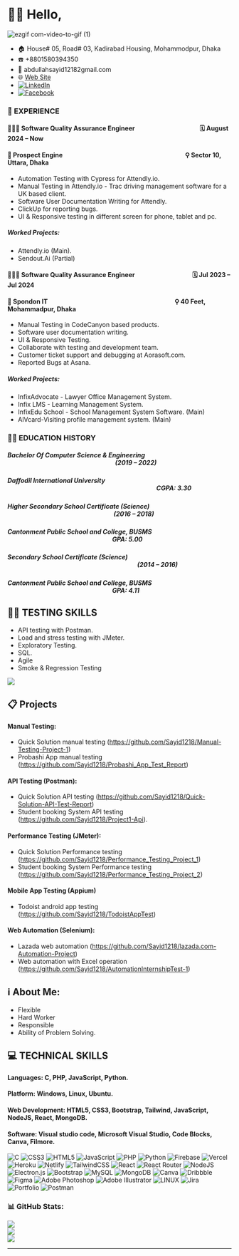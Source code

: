 # :raising_hand_man: Hello,
![ezgif com-video-to-gif (1)](https://github.com/Sayid1218/Sayid1218/assets/97175166/6923d407-86c0-45c9-9211-28348a609c85)
- :house: House# 05, Road# 03, Kadirabad Housing, Mohammodpur, Dhaka 
- :phone: +8801580394350 
- :email: abdullahsayid12182gmail.com
- :globe_with_meridians: [Web Site](https://abdullah-sayid-portfolio.netlify.app/) 
- [![LinkedIn](https://img.shields.io/badge/LinkedIn-%230077B5.svg?logo=linkedin&logoColor=white)](https://linkedin.com/in/abdullah-mohammod-sayid-boiah-b58594267)
- [![Facebook](https://img.shields.io/badge/Facebook-%231877F2.svg?logo=Facebook&logoColor=white)](https://facebook.com/Abdullah.Sayid.1218) 
### 💼 EXPERIENCE 
#### 👨🏻‍💻 Software Quality Assurance Engineer $~~~~~~~~~~~~~~~~~~~~~~~~~~~~~~~~~~~~~~~~~~$ 🗓️ August 2024 – Now                  
#### 🏢 Prospect Engine $~~~~~~~~~~~~~~~~~~~~~~~~~~~~~~~~~~~~~~~~~~~~~~~~~~~~~~~~~~~~~~~~~~~~~~~~~~~~~~~~~$ ⚲ Sector 10, Uttara, Dhaka  
* Automation Testing with Cypress for Attendly.io. 
* Manual Testing in Attendly.io - Trac driving management software for a UK based client. 
* Software User Documentation Writing for Attendly. 
* ClickUp for reporting bugs. 
* UI & Responsive testing in different screen for phone, tablet and pc. 
##### Worked Projects: 
* Attendly.io (Main). 
* Sendout.Ai (Partial)
  
#### 👨🏻‍💻 Software Quality Assurance Engineer $~~~~~~~~~~~~~~~~~~~~~~~~~~~~~~~~~~~~~$ 🗓️ Jul 2023 – Jul 2024 
#### 🏢 Spondon IT $~~~~~~~~~~~~~~~~~~~~~~~~~~~~~~~~~~~~~~~~~~~~~~~~~~~~~~~~~~~~~~~~~~~~~~~~~~~~~~~~~~~~$ ⚲ 40 Feet, Mohammadpur, Dhaka
* Manual Testing in CodeCanyon based products. 
* Software user documentation writing. 
* UI & Responsive Testing. 
* Collaborate with testing and development team. 
* Customer ticket support and debugging at Aorasoft.com. 
* Reported Bugs at Asana.   
##### Worked Projects: 
* InfixAdvocate - Lawyer Office Management System. 
* Infix LMS - Learning Management System. 
* InfixEdu School - School Management System Software. (Main) 
* AlVcard-Visiting profile management system. (Main)

### :student: EDUCATION HISTORY 
##### Bachelor Of Computer Science & Engineering $~~~~~~~~~~~~~~~~~~~~~~~~~~~~~~~~~~~~~~~~~~~~~~~~~~~~~~~~~~~~~~~~~~~~~~~~$ (2019 – 2022)
##### Daffodil International University  $~~~~~~~~~~~~~~~~~~~~~~~~~~~~~~~~~~~~~~~~~~~~~~~~~~~~~~~~~~~~~~~~~~~~~~~~~~~~~~~~~~~~~~~~~~~~~~~~~~~~$ CGPA: 3.30
##### Higher Secondary School Certificate (Science) $~~~~~~~~~~~~~~~~~~~~~~~~~~~~~~~~~~~~~~~~~~~~~~~~~~~~~~~~~~~~~~~~~~~~~~~$ (2016 – 2018)
##### Cantonment Public School and College, BUSMS $~~~~~~~~~~~~~~~~~~~~~~~~~~~~~~~~~~~~~~~~~~~~~~~~~~~~~~~~~~~~~~~~~~~~~~$ GPA: 5.00
##### Secondary School Certificate (Science)  $~~~~~~~~~~~~~~~~~~~~~~~~~~~~~~~~~~~~~~~~~~~~~~~~~~~~~~~~~~~~~~~~~~~~~~~~~~~~~~~~~~~~~~~$ (2014 – 2016)
##### Cantonment Public School and College, BUSMS $~~~~~~~~~~~~~~~~~~~~~~~~~~~~~~~~~~~~~~~~~~~~~~~~~~~~~~~~~~~~~~~~~~~~~~$ GPA: 4.11

## :technologist: TESTING SKILLS 
* API testing with Postman. 
* Load and stress testing with JMeter. 
* Exploratory Testing. 
* SQL. 
* Agile 
* Smoke & Regression Testing




[![](https://visitcount.itsvg.in/api?id=Sayid1218&icon=0&color=12)](https://visitcount.itsvg.in)

## :clipboard: Projects
#### Manual Testing:
* Quick Solution manual testing (https://github.com/Sayid1218/Manual-Testing-Project-1)
* Probashi App manual testing (https://github.com/Sayid1218/Probashi_App_Test_Report)
#### API Testing (Postman):
* Quick Solution API testing
(https://github.com/Sayid1218/Quick-Solution-API-Test-Report)
* Student booking System API testing 
(https://github.com/Sayid1218/Project1-Api).
#### Performance Testing (JMeter):
* Quick Solution Performance testing
(https://github.com/Sayid1218/Performance_Testing_Project_1)
* Student booking System Performance testing 
(https://github.com/Sayid1218/Performance_Testing_Project_2)
#### Mobile App Testing (Appium)
* Todoist android app testing
(https://github.com/Sayid1218/TodoistAppTest)
#### Web Automation (Selenium):
* Lazada web automation
(https://github.com/Sayid1218/lazada.com-Automation-Project)
* Web automation with Excel operation
(https://github.com/Sayid1218/AutomationInternshipTest-1)

## :information_source: About Me:
* Flexible
* Hard Worker
* Responsible
* Ability of Problem Solving.




## 💻 TECHNICAL SKILLS
#### Languages: C, PHP, JavaScript, Python.
#### Platform: Windows, Linux, Ubuntu.
#### Web Development: HTML5, CSS3, Bootstrap, Tailwind, JavaScript, NodeJS, React, MongoDB.
#### Software: Visual studio code, Microsoft Visual Studio, Code Blocks, Canva, Filmore.

![C](https://img.shields.io/badge/c-%2300599C.svg?style=for-the-badge&logo=c&logoColor=white) ![CSS3](https://img.shields.io/badge/css3-%231572B6.svg?style=for-the-badge&logo=css3&logoColor=white) ![HTML5](https://img.shields.io/badge/html5-%23E34F26.svg?style=for-the-badge&logo=html5&logoColor=white) ![JavaScript](https://img.shields.io/badge/javascript-%23323330.svg?style=for-the-badge&logo=javascript&logoColor=%23F7DF1E) ![PHP](https://img.shields.io/badge/php-%23777BB4.svg?style=for-the-badge&logo=php&logoColor=white) ![Python](https://img.shields.io/badge/python-3670A0?style=for-the-badge&logo=python&logoColor=ffdd54) ![Firebase](https://img.shields.io/badge/firebase-%23039BE5.svg?style=for-the-badge&logo=firebase) ![Vercel](https://img.shields.io/badge/vercel-%23000000.svg?style=for-the-badge&logo=vercel&logoColor=white) ![Heroku](https://img.shields.io/badge/heroku-%23430098.svg?style=for-the-badge&logo=heroku&logoColor=white) ![Netlify](https://img.shields.io/badge/netlify-%23000000.svg?style=for-the-badge&logo=netlify&logoColor=#00C7B7) ![TailwindCSS](https://img.shields.io/badge/tailwindcss-%2338B2AC.svg?style=for-the-badge&logo=tailwind-css&logoColor=white) ![React](https://img.shields.io/badge/react-%2320232a.svg?style=for-the-badge&logo=react&logoColor=%2361DAFB) ![React Router](https://img.shields.io/badge/React_Router-CA4245?style=for-the-badge&logo=react-router&logoColor=white) ![NodeJS](https://img.shields.io/badge/node.js-6DA55F?style=for-the-badge&logo=node.js&logoColor=white) ![Electron.js](https://img.shields.io/badge/Electron-191970?style=for-the-badge&logo=Electron&logoColor=white) ![Bootstrap](https://img.shields.io/badge/bootstrap-%23563D7C.svg?style=for-the-badge&logo=bootstrap&logoColor=white) ![MySQL](https://img.shields.io/badge/mysql-%2300f.svg?style=for-the-badge&logo=mysql&logoColor=white) ![MongoDB](https://img.shields.io/badge/MongoDB-%234ea94b.svg?style=for-the-badge&logo=mongodb&logoColor=white) ![Canva](https://img.shields.io/badge/Canva-%2300C4CC.svg?style=for-the-badge&logo=Canva&logoColor=white) ![Dribbble](https://img.shields.io/badge/Dribbble-EA4C89?style=for-the-badge&logo=dribbble&logoColor=white) 	![Figma](https://img.shields.io/badge/figma-%23F24E1E.svg?style=for-the-badge&logo=figma&logoColor=white) ![Adobe Photoshop](https://img.shields.io/badge/adobephotoshop-%2331A8FF.svg?style=for-the-badge&logo=adobephotoshop&logoColor=white) ![Adobe Illustrator](https://img.shields.io/badge/adobeillustrator-%23FF9A00.svg?style=for-the-badge&logo=adobeillustrator&logoColor=white) ![LINUX](https://img.shields.io/badge/Linux-FCC624?style=for-the-badge&logo=linux&logoColor=black) ![Jira](https://img.shields.io/badge/jira-%230A0FFF.svg?style=for-the-badge&logo=jira&logoColor=white) ![Portfolio](https://img.shields.io/badge/Portfolio-%23000000.svg?style=for-the-badge&logo=firefox&logoColor=#FF7139) ![Postman](https://img.shields.io/badge/Postman-FF6C37?style=for-the-badge&logo=postman&logoColor=white)
### 📊 GitHub Stats:
![](https://github-readme-stats.vercel.app/api?username=Sayid1218&theme=hide_border=true&include_all_commits=true&count_private=false)<br/>
![](https://github-readme-streak-stats.herokuapp.com/?user=Sayid1218&theme=hide_border=true)<br/>
![](https://github-readme-stats.vercel.app/api/top-langs/?username=Sayid1218&theme=hide_border=true&include_all_commits=true&count_private=false&layout=compact)

---



